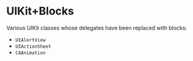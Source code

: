 UIKit+Blocks
============

Various UIKit classes whose delegates have been replaced with blocks:

* `UIAlertView`
* `UIActionSheet`
* `CAAnimation`
